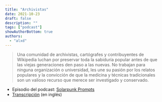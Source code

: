```yaml
---
title: "Archivistas"
date: 2021-10-23
draft: false
description: ""
tags: ["podcast"]
showAuthorBottom: true
authors:
  - "alxd"
---
```


> Una comunidad de archivistas, cartógrafes y contribuyentes de Wikipedia luchan por preservar toda la sabiduría popular antes de que las viejas generaciones den paso a las nuevas. No trabajan para ninguna organización o universidad, les une su pasión por los relatos populares y la convicción de que la medicina y técnicas tradicionales son un valioso recurso que merece ser investigado y conservado.

- Episodio del podcast: [Solarpunk Prompts](https://podcast.tomasino.org/@SolarpunkPrompts/episodes/the-archivists)
- [Transcripción](https://wiki.tomasino.org/writing/Solarpunk-Prompts---The-Archivists) (en inglés)
